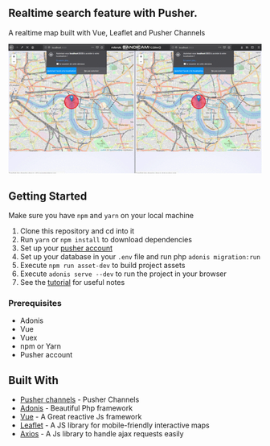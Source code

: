 ## Realtime search feature with Pusher.

A realtime map built with Vue, Leaflet and Pusher Channels

![application screenshot](public/images/realtime_map_demo.gif "A realtime map built with Vue, Leaflet and Pusher Channels.")


## Getting Started
Make sure you have `npm` and `yarn` on your local machine

1.  Clone this repository and cd into it
2.  Run `yarn` or `npm install` to download dependencies
3.  Set up your [pusher account](https://dashboard.pusher.com/accounts/sign_up)
4.  Set up your database in your `.env` file and run php `adonis migration:run`
5.  Execute `npm run asset-dev` to build project assets
6.  Execute `adonis serve --dev` to run the project in your browser
7.  See the [tutorial](https://pusher.com/tutorials/live-map-lealfet-vue-adonis) for useful notes 

### Prerequisites

* Adonis
* Vue
* Vuex
* npm or Yarn
* Pusher account

## Built With

* [Pusher channels](https://pusher.com/channels) - Pusher Channels
* [Adonis](https://adonisjs.com/) - Beautiful Php framework
* [Vue](https://vuejs.org/) - A Great reactive Js framework
* [Leaflet](https://leafletjs.com/) - A JS library for mobile-friendly interactive maps
* [Axios](https://vuejs.org/) - A Js library to handle ajax requests easily
